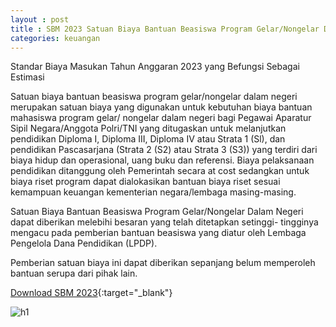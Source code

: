 ```yaml
---
layout : post
title : SBM 2023 Satuan Biaya Bantuan Beasiswa Program Gelar/Nongelar Dalam Negeri
categories: keuangan
---
```


Standar Biaya Masukan Tahun Anggaran 2023 yang Befungsi Sebagai Estimasi

Satuan biaya bantuan beasiswa program gelar/nongelar dalam negeri merupakan satuan biaya yang digunakan untuk kebutuhan biaya bantuan mahasiswa program gelar/ nongelar dalam negeri bagi Pegawai Aparatur Sipil Negara/Anggota Polri/TNI yang ditugaskan untuk melanjutkan pendidikan Diploma I, Diploma III, Diploma IV atau Strata 1 (Sl), dan pendidikan Pascasarjana (Strata 2 (S2) atau Strata 3 (S3)) yang terdiri dari biaya hidup dan operasional, uang buku dan referensi. Biaya pelaksanaan pendidikan ditanggung oleh Pemerintah secara at cost sedangkan untuk biaya riset program dapat dialokasikan bantuan biaya riset sesuai kemampuan keuangan kementerian negara/lembaga masing-masing.

Satuan Biaya Bantuan Beasiswa Program Gelar/Nongelar Dalam Negeri dapat diberikan melebihi besaran yang telah ditetapkan setinggi- tingginya mengacu pada pemberian bantuan beasiswa yang diatur oleh Lembaga Pengelola Dana Pendidikan (LPDP).

Pemberian satuan biaya ini dapat diberikan sepanjang belum memperoleh bantuan serupa dari pihak lain.


[Download SBM 2023](https://firebasestorage.googleapis.com/v0/b/geotag-b7d33.appspot.com/o/SBM_2023.pdf?alt=media&token=228220bb-e660-47cd-bb6f-ef614ad11018){:target="_blank"}

![h1](https://firebasestorage.googleapis.com/v0/b/geotag-b7d33.appspot.com/o/SBM_2023_page-0086.jpg?alt=media&token=a3e2b830-c690-42cd-b495-7240e914c30a)